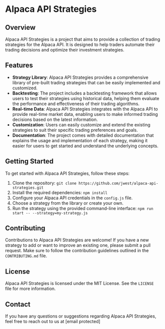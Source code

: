 # Alpaca API Strategies

## Overview
Alpaca API Strategies is a project that aims to provide a collection of trading strategies for the Alpaca API. It is designed to help traders automate their trading decisions and optimize their investment strategies.

## Features
- **Strategy Library**: Alpaca API Strategies provides a comprehensive library of pre-built trading strategies that can be easily implemented and customized.
- **Backtesting**: The project includes a backtesting framework that allows users to test their strategies using historical data, helping them evaluate the performance and effectiveness of their trading algorithms.
- **Real-time Data**: Alpaca API Strategies integrates with the Alpaca API to provide real-time market data, enabling users to make informed trading decisions based on the latest information.
- **Customization**: Users can easily customize and extend the existing strategies to suit their specific trading preferences and goals.
- **Documentation**: The project comes with detailed documentation that explains the usage and implementation of each strategy, making it easier for users to get started and understand the underlying concepts.

## Getting Started
To get started with Alpaca API Strategies, follow these steps:

1. Clone the repository: `git clone https://github.com/jwest/alpaca-api-strategies.git`
2. Install the required dependencies: `npm install`
3. Configure your Alpaca API credentials in the `config.js` file.
4. Choose a strategy from the library or create your own.
5. Run the strategy using the provided command-line interface: `npm run start -- --strategy=my-strategy.js`

## Contributing
Contributions to Alpaca API Strategies are welcome! If you have a new strategy to add or want to improve an existing one, please submit a pull request. Make sure to follow the contribution guidelines outlined in the `CONTRIBUTING.md` file.

## License
Alpaca API Strategies is licensed under the MIT License. See the `LICENSE` file for more information.

## Contact
If you have any questions or suggestions regarding Alpaca API Strategies, feel free to reach out to us at [email protected]
